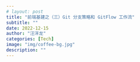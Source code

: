 ```yaml
---
# layout: post
title: "前端基建之（三）Git 分支策略和 GitFlow 工作流"
subtitle: ""
date: 2022-12-15
author: "汪洋龙"
categories: [Tech]
image: "img/coffee-bg.jpg"
description: ""
---
```

